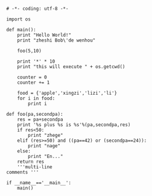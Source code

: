     # -*- coding: utf-8 -*-

    import os
    
    def main():
        print "Hello World!"
        print "zheshi Bob\'de wenhou"
    
        foo(5,10)
    
        print '*' * 10
        print "this will execute " + os.getcwd()
       
        counter = 0
        counter += 1
    
        food = {'apple','xingzi','lizi','li'}
        for i in food:
            print i

    def foo(pa,secondpa):
        res = pa+secondpa
        print '%s plus %s is %s'%(pa,secondpa,res)
        if res<50:
            print "zhege"
        elif (res>=50) and ((pa==42) or (secondpa==24)):
            print "nage"
        else:
            print "En..."
        return res  
        '''multi-line 
    comments '''
    
    if __name__=='__main__':
        main()


    
    
    





